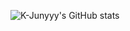 ![K-Junyyy's GitHub stats](https://github-readme-stats.vercel.app/api?username=doitkim&show_icons=true&theme=tokyonight)  
